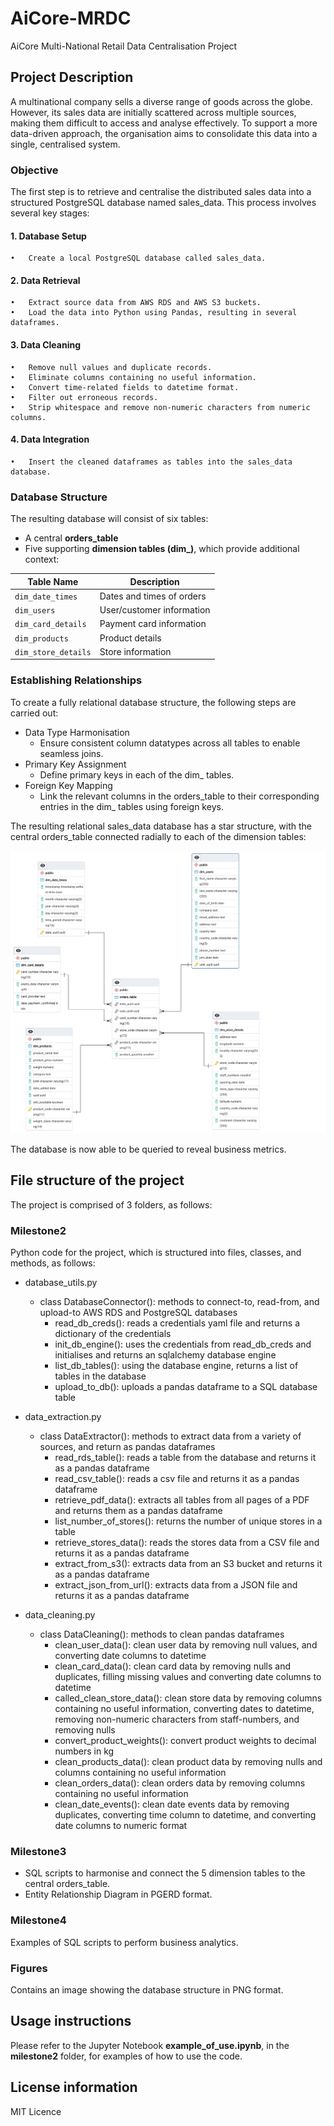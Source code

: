# AiCore-MRDC
AiCore Multi-National Retail Data Centralisation Project

## Project Description

A multinational company sells a diverse range of goods across the globe. However, its sales data are initially scattered across multiple sources, making them difficult to access and analyse effectively. To support a more data-driven approach, the organisation aims to consolidate this data into a single, centralised system.

### Objective

The first step is to retrieve and centralise the distributed sales data into a structured PostgreSQL database named sales_data. This process involves several key stages:
#### 1.	Database Setup
    •	Create a local PostgreSQL database called sales_data.
#### 2.	Data Retrieval
	•	Extract source data from AWS RDS and AWS S3 buckets.
	•	Load the data into Python using Pandas, resulting in several dataframes.
#### 3.	Data Cleaning
	•	Remove null values and duplicate records.
	•	Eliminate columns containing no useful information.
	•	Convert time-related fields to datetime format.
	•	Filter out erroneous records.
	•	Strip whitespace and remove non-numeric characters from numeric columns.
#### 4.	Data Integration
	•	Insert the cleaned dataframes as tables into the sales_data database.

### Database Structure

The resulting database will consist of six tables:
- A central **orders_table**
- Five supporting **dimension tables (dim_)**, which provide additional context:

| Table Name         | Description                          |
|--------------------|--------------------------------------|
| `dim_date_times`   | Dates and times of orders            |
| `dim_users`        | User/customer information            |
| `dim_card_details` | Payment card information             |
| `dim_products`     | Product details                      |
| `dim_store_details`| Store information                    |

### Establishing Relationships

To create a fully relational database structure, the following steps are carried out:
- Data Type Harmonisation
	- Ensure consistent column datatypes across all tables to enable seamless joins.
- Primary Key Assignment
	- Define primary keys in each of the dim_ tables.
- Foreign Key Mapping
	- Link the relevant columns in the orders_table to their corresponding entries in the dim_ tables using foreign keys.
 

The resulting relational sales_data database has a star structure, with the central orders_table connected radially to each of the dimension tables:

<img src="figures/sales_data_erd.png" alt="ERD Diagram" width="600"/>

The database is now able to be queried to reveal business metrics.

## File structure of the project

The project is comprised of 3 folders, as follows:

### Milestone2

Python code for the project, which is structured into files, classes, and methods, as follows:

- database_utils.py
    - class DatabaseConnector(): methods to connect-to, read-from, and upload-to AWS RDS and PostgreSQL databases
        - read_db_creds(): reads a credentials yaml file and returns a dictionary of the credentials
        - init_db_engine(): uses the credentials from read_db_creds and initialises and returns an sqlalchemy database engine
        - list_db_tables(): using the database engine, returns a list of tables in the database
        - upload_to_db(): uploads a pandas dataframe to a SQL database table
        
- data_extraction.py
    - class DataExtractor(): methods to extract data from a variety of sources, and return as pandas dataframes
        - read_rds_table(): reads a table from the database and returns it as a pandas dataframe
        - read_csv_table(): reads a csv file and returns it as a pandas dataframe
        - retrieve_pdf_data(): extracts all tables from all pages of a PDF and returns them as a pandas dataframe
        - list_number_of_stores(): returns the number of unique stores in a table
        - retrieve_stores_data(): reads the stores data from a CSV file and returns it as a pandas dataframe
        - extract_from_s3(): extracts data from an S3 bucket and returns it as a pandas dataframe
        - extract_json_from_url(): extracts data from a JSON file and returns it as a pandas dataframe

- data_cleaning.py
    - class DataCleaning(): methods to clean pandas dataframes
        - clean_user_data(): clean user data by removing null values, and converting date columns to datetime
        - clean_card_data(): clean card data by removing nulls and duplicates, filling missing values and converting date columns to datetime
        - called_clean_store_data(): clean store data by removing columns containing no useful information, 
        converting dates to datetime, removing non-numeric characters from staff-numbers, and removing nulls
        - convert_product_weights(): convert product weights to decimal numbers in kg
        - clean_products_data(): clean product data by removing nulls and columns containing no useful information
        - clean_orders_data(): clean orders data by removing columns containing no useful information
        - clean_date_events(): clean date events data by removing duplicates, converting time column to datetime,
        and converting date columns to numeric format

### Milestone3

- SQL scripts to harmonise and connect the 5 dimension tables to the central orders_table. 
- Entity Relationship Diagram in PGERD format.

### Milestone4

Examples of SQL scripts to perform business analytics.

### Figures

Contains an image showing the database structure in PNG format.

## Usage instructions

Please refer to the Jupyter Notebook **example_of_use.ipynb**, in the **milestone2** folder, for examples of how to use the code.

## License information

MIT Licence
